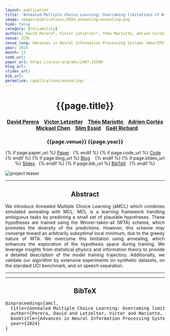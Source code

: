 ```yaml
---
layout: publication
title: "Annealed Multiple Choice Learning: Overcoming limitations of Winner-takes-all with annealing"
image: images/publications/2024_annealing/annealing.png
hide: false
category: [reliability]
authors: David Perera*, Victor Letzelter*, Théo Mariotte, Adrien Cortés, Mickael Chen, Slim Essid, Gaël Richard
venue: ICML
venue_long: Advances in Neural Information Processing Systems (NeurIPS), 2024
year: 2024
month: 12
code_url: 
paper_url: https://arxiv.org/abs/2407.15580
blog_url: 
slides_url: 
bib_url: 
permalink: /publications/annealing/
---
```


<h1 align="center"> {{page.title}} </h1>
<!-- Simple call of authors -->
<!-- <h3 align="center"> {{page.authors}} </h3> -->
<!-- Alternatively you can add links to author pages -->
<h3 align="center"> <a href="https://adasp.telecom-paris.fr/members/">David Perera</a> &nbsp;&nbsp; <a href="https://scholar.google.com/citations?user=YhTdZh8AAAAJ&hl=en&oi=ao">Victor Letzelter</a> &nbsp;&nbsp; <a href="https://scholar.google.com/citations?user=q3HZFcwAAAAJ">Théo Mariotte </a> &nbsp;&nbsp; <a href="https://www.linkedin.com/in/c1adrien/">Adrien Cortés</a> &nbsp;&nbsp; <a href="https://www.linkedin.com/in/mickael-chen-ml/">Mickael Chen</a> &nbsp;&nbsp; <a href="https://slimessid.github.io/research/">Slim Essid</a> &nbsp;&nbsp; <a href="https://www.telecom-paris.fr/gael-richard">Gaël Richard</a> </h3>


<h3 align="center"> {{page.venue}} {{page.year}} </h3>

<div align="center">
  <p>
    {% if page.paper_url %}
    <a href="{{ page.paper_url }}"><i class="far fa-file-pdf"></i> Paper</a>&nbsp;&nbsp;
    {% endif %}
    {% if page.code_url %}
    <a href="{{ page.code_url }}"><i class="fab fa-github"></i> Code</a> &nbsp;&nbsp;
    {% endif %}
    {% if page.blog_url %}
    <a href="{{ page.blog_url }}"><i class="fab fa-blogger"></i> Blog</a> &nbsp;&nbsp;
    {% endif %}
    {% if page.slides_url %}
    <a href="{{ page.slides_url }}"><i class="far fa-file-pdf"></i> Slides</a>&nbsp;&nbsp;
    {% endif %}
    {% if page.bib_url %}
    <a href="{{ page.bib_url}}"><i class="far fa-file-alt"></i> BibTeX</a>&nbsp;&nbsp;
    {% endif %}
  </p>
</div>

<div class="publication-teaser">
    <img src="../../{{ page.image }}" alt="project teaser"/>
</div>


<hr>

<h2  align="center"> Abstract</h2>

<p align="justify">We introduce Annealed Multiple Choice Learning (aMCL) which combines simulated annealing with MCL. MCL is a learning framework handling ambiguous tasks by predicting a small set of plausible hypotheses. These hypotheses are trained using the Winner-takes-all (WTA) scheme, which promotes the diversity of the predictions. However, this scheme may converge toward an arbitrarily suboptimal local minimum, due to the greedy nature of WTA. We overcome this limitation using annealing, which enhances the exploration of the hypothesis space during training. We leverage insights from statistical physics and information theory to provide a detailed description of the model training trajectory. Additionally, we validate our algorithm by extensive experiments on synthetic datasets, on the standard UCI benchmark, and on speech separation.</p>

<hr>
<hr>

<h2  align="center">BibTeX</h2>
<left>
  <pre class="bibtex-box">
@inproceedings{amcl,
  title={Annealed Multiple Choice Learning: Overcoming limitations of Winner-takes-all with annealing},
  author={Perera, David and Letzelter, Victor and Mariotte, Th{\'e}o and Cort{\'e}s, Adrien and Chen, Mickael and Essid, Slim and Richard, Ga{\"e}l},
  booktitle={Advances in Neural Information Processing Systems},
  year={2024}
}
  </pre>
</left>

<br>
